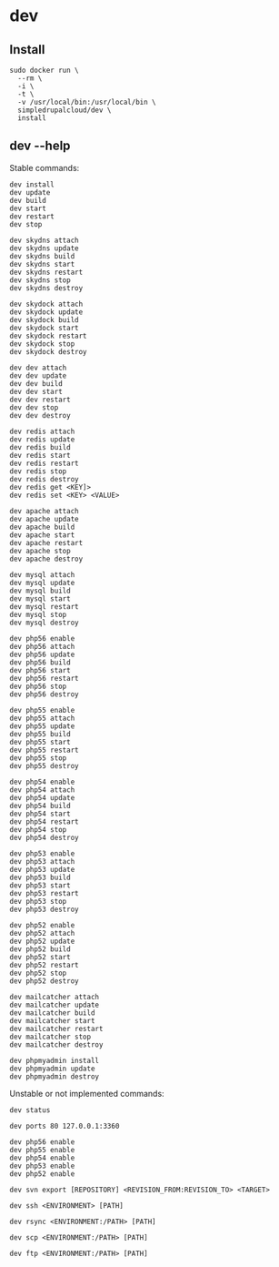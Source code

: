 dev
===

Install
-------

    sudo docker run \
      --rm \
      -i \
      -t \
      -v /usr/local/bin:/usr/local/bin \
      simpledrupalcloud/dev \
      install

dev --help
----------


Stable commands:

    dev install
    dev update
    dev build
    dev start
    dev restart
    dev stop

    dev skydns attach
    dev skydns update
    dev skydns build
    dev skydns start
    dev skydns restart
    dev skydns stop
    dev skydns destroy

    dev skydock attach
    dev skydock update
    dev skydock build
    dev skydock start
    dev skydock restart
    dev skydock stop
    dev skydock destroy

    dev dev attach
    dev dev update
    dev dev build
    dev dev start
    dev dev restart
    dev dev stop
    dev dev destroy

    dev redis attach
    dev redis update
    dev redis build
    dev redis start
    dev redis restart
    dev redis stop
    dev redis destroy
    dev redis get <KEY]>
    dev redis set <KEY> <VALUE>

    dev apache attach
    dev apache update
    dev apache build
    dev apache start
    dev apache restart
    dev apache stop
    dev apache destroy

    dev mysql attach
    dev mysql update
    dev mysql build
    dev mysql start
    dev mysql restart
    dev mysql stop
    dev mysql destroy

    dev php56 enable
    dev php56 attach
    dev php56 update
    dev php56 build
    dev php56 start
    dev php56 restart
    dev php56 stop
    dev php56 destroy

    dev php55 enable
    dev php55 attach
    dev php55 update
    dev php55 build
    dev php55 start
    dev php55 restart
    dev php55 stop
    dev php55 destroy

    dev php54 enable
    dev php54 attach
    dev php54 update
    dev php54 build
    dev php54 start
    dev php54 restart
    dev php54 stop
    dev php54 destroy

    dev php53 enable
    dev php53 attach
    dev php53 update
    dev php53 build
    dev php53 start
    dev php53 restart
    dev php53 stop
    dev php53 destroy

    dev php52 enable
    dev php52 attach
    dev php52 update
    dev php52 build
    dev php52 start
    dev php52 restart
    dev php52 stop
    dev php52 destroy

    dev mailcatcher attach
    dev mailcatcher update
    dev mailcatcher build
    dev mailcatcher start
    dev mailcatcher restart
    dev mailcatcher stop
    dev mailcatcher destroy

    dev phpmyadmin install
    dev phpmyadmin update
    dev phpmyadmin destroy

Unstable or not implemented commands:

    dev status

    dev ports 80 127.0.0.1:3360

    dev php56 enable
    dev php55 enable
    dev php54 enable
    dev php53 enable
    dev php52 enable

    dev svn export [REPOSITORY] <REVISION_FROM:REVISION_TO> <TARGET>

    dev ssh <ENVIRONMENT> [PATH]
    
    dev rsync <ENVIRONMENT:/PATH> [PATH]
    
    dev scp <ENVIRONMENT:/PATH> [PATH]
    
    dev ftp <ENVIRONMENT:/PATH> [PATH]
